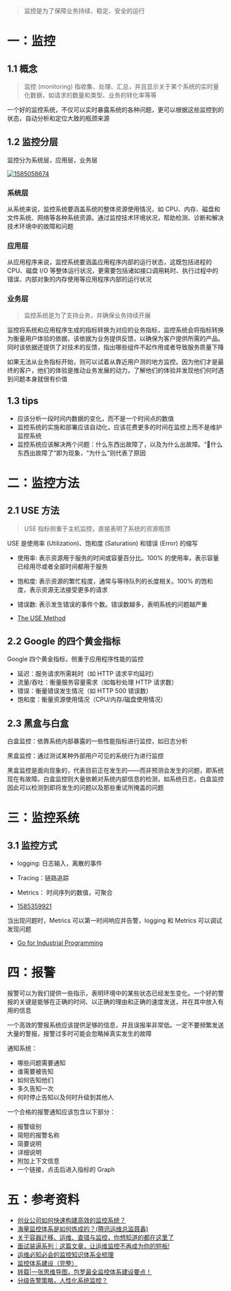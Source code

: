 > 监控是为了保障业务持续、稳定、安全的运行

# 一：监控


## 1.1 概念

> 监控 (monitoring) 指收集、处理、汇总，并且显示关于某个系统的实时量化数据，如请求的数量和类型、业务的转化率等等

一个好的监控系统，不仅可以实时暴露系统的各种问题，更可以根据这些监控到的状态，自动分析和定位大致的瓶颈来源

## 1.2 监控分层

监控分为系统层，应用层，业务层

[![1585058674](http://pic.haoyu95.cn/uploads/big/afb65ffb0af08b4ae44265369dee13ee.png)](http://pic.haoyu95.cn/uploads/big/afb65ffb0af08b4ae44265369dee13ee.png)


### 系统层

从系统来说，监控系统要涵盖系统的整体资源使用情况，如 CPU、内存、磁盘和文件系统、网络等各种系统资源。通过监控技术环境状况，帮助检测、诊断和解决技术环境中的故障和问题

### 应用层

从应用程序来说，监控系统要涵盖应用程序内部的运行状态，这既包括进程的 CPU、磁盘 I/O 等整体运行状况，更需要包括诸如接口调用耗时、执行过程中的错误、内部对象的内存使用等应用程序内部的运行状况

### 业务层

> 监控系统是为了支持业务，并确保业务持续开展

监控将系统和应用程序生成的指标转换为对应的业务指标，监控系统会将指标转换为衡量用户体验的依据，该依据为业务提供反馈，以确保为客户提供所需的产品。同时该依据还提供了对技术的反馈，指出哪些组件不起作用或者导致服务质量下降

如果无法从业务指标开始，则可以试着从靠近用户测的地方监控。因为他们才是最终的客户，他们的体验是推动业务发展的动力，了解他们的体验并发现他们何时遇到问题本身就很有价值


## 1.3 tips

- 应该分析一段时间内数据的变化，而不是一个时间点的数值
- 监控系统的实施和部署应该自动化，应该花费更多的时间在监控上而不是维护监控系统
- 监控系统应该解决两个问题：什么东西出故障了，以及为什么出故障。“什么东西出故障了”即为现象，“为什么”则代表了原因


# 二：监控方法

## 2.1 USE 方法

> USE 指标侧重于主机监控，直接表明了系统的资源瓶颈

USE 是使用率 (Utilization)、饱和度 (Saturation) 和错误 (Error) 的缩写

- 使用率: 表示资源用于服务的时间或容量百分比。100% 的使用率，表示容量已经用尽或者全部时间都用于服务
- 饱和度: 表示资源的繁忙程度，通常与等待队列的长度相关。100% 的饱和度，表示资源无法接受更多的请求
- 错误数: 表示发生错误的事件个数。错误数越多，表明系统的问题越严重

- [The USE Method](http://brendangregg.com/usemethod.html)

## 2.2 Google 的四个黄金指标

Google 四个黄金指标，侧重于应用程序性能的监控

- 延迟：服务请求所需耗时（如 HTTP 请求平均延时）
- 流量/吞吐：衡量服务容量需求（如每秒处理 HTTP 请求数）
- 错误：衡量错误发生情况（如 HTTP 500 错误数）
- 饱和度：衡量资源使用情况（CPU/内存/磁盘使用情况）

## 2.3 黑盒与白盒

白盒监控：依靠系统内部暴露的一些性能指标进行监控，如日志分析

黑盒监控：通过测试某种外部用户可见的系统行为进行监控

黑盒监控是面向现象的，代表目前正在发生的——而非预测会发生的问题，即系统现在有故障。白盒监控则大量依赖对系统内部信息的检测，如系统日志，白盒监控因此可以检测到即将发生的问题以及那些重试所掩盖的问题


# 三：监控系统

## 3.1 监控方式

- logging: 日志输入，离散的事件
- Tracing：链路追踪
- Metrics： 时间序列的数值，可聚合

- [1585359921](http://pic.haoyu95.cn/uploads/big/11f9595d40875cfdf211702f8384b2a5.png)

当出现问题时，Metrics 可以第一时间响应并告警，logging 和 Metrics 可以调试发现问题

- [Go for Industrial Programming](https://peter.bourgon.org/go-for-industrial-programming/)


# 四：报警

报警可以为我们提供一些指示，表明环境中的某些状态已经发生变化。一个好的警报的关键是能够在正确的时间、以正确的理由和正确的速度发送，并在其中放入有用的信息

一个高效的警报系统应该提供足够的信息，并且误报率非常低。一定不要频繁发送大量的警报，报警过多时可能会忽略掉真实发生的故障

通知系统：

- 哪些问题需要通知
- 谁需要被告知
- 如何告知他们
- 多久告知一次
- 何时停止告知以及何时升级到其他人

一个合格的报警通知应该包含以下部分：

- 报警级别
- 简短的报警名称
- 简要说明
- 详细说明
- 附加上下文信息
- 一个链接，点击后进入指标的 Graph


# 五：参考资料

- [创业公司如何快速构建高效的监控系统？](https://www.jianshu.com/p/db8b70e0bb44)
- [海量监控体系是如何炼成的？(腾讯运维总监聂鑫)](https://www.jianshu.com/p/8a1b426eff71)
- [关于容器迁移、运维、查错与监控，你想知道的都在这里了](https://developer.aliyun.com/article/719818)
- [面试装逼系列｜这篇文章，让运维监控不再成为你的短板!](https://segmentfault.com/a/1190000020990098)
- [运维必知必会的监控知识体系全梳理](http://www.ciotimes.com/Infrastructure/166668.html)
- [监控体系建设（完整）](http://www.yunweipai.com/archives/15189.html)
- [转载|一张思维导图，包罗最全监控体系建设要点！](https://www.jianshu.com/p/cb655afedc98)
- [分级告警策略，人性化系统监控？](https://mp.weixin.qq.com/s?__biz=MjM5ODYxMDA5OQ==&mid=2651960843&idx=1&sn=dcbb3d84f413b95fff4628c06da12003&chksm=bd2d03d78a5a8ac15be0757d923b7ccd34307958f0a49fa2fdbd55f1d1548be401fe42e831a9&scene=21#wechat_redirect)
